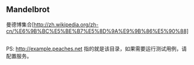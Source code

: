 ## Mandelbrot
曼德博集合[http://zh.wikipedia.org/zh-cn/%E6%9B%BC%E5%BE%B7%E5%8D%9A%E9%9B%86%E5%90%88]

##
PS: http://example.peaches.net 指的就是该目录，如果需要运行测试用例，请配置服务。